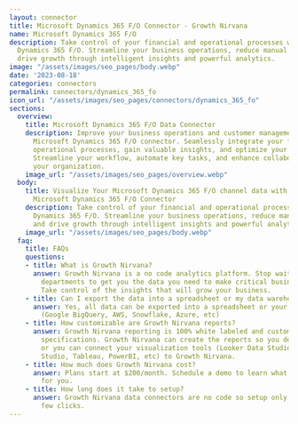```yaml
---
layout: connector
title: Microsoft Dynamics 365 F/O Connector - Growth Nirvana
name: Microsoft Dynamics 365 F/O
description: Take control of your financial and operational processes with Microsoft
  Dynamics 365 F/O. Streamline your business operations, reduce manual tasks, and
  drive growth through intelligent insights and powerful analytics.
image: "/assets/images/seo_pages/body.webp"
date: '2023-08-18'
categories: connectors
permalink: connectors/dynamics_365_fo
icon_url: "/assets/images/seo_pages/connectors/dynamics_365_fo"
sections:
  overview:
    title: Microsoft Dynamics 365 F/O Data Connector
    description: Improve your business operations and customer management with the
      Microsoft Dynamics 365 F/O connector. Seamlessly integrate your financial and
      operational processes, gain valuable insights, and optimize your business performance.
      Streamline your workflow, automate key tasks, and enhance collaboration within
      your organization.
    image_url: "/assets/images/seo_pages/overview.webp"
  body:
    title: Visualize Your Microsoft Dynamics 365 F/O channel data with Growth Nirvana's
      Microsoft Dynamics 365 F/O Connector
    description: Take control of your financial and operational processes with Microsoft
      Dynamics 365 F/O. Streamline your business operations, reduce manual tasks,
      and drive growth through intelligent insights and powerful analytics.
    image_url: "/assets/images/seo_pages/body.webp"
  faq:
    title: FAQs
    questions:
    - title: What is Growth Nirvana?
      answer: Growth Nirvana is a no code analytics platform. Stop waiting for other
        departments to get you the data you need to make critical business decisions.
        Take control of the insights that will grow your business.
    - title: Can I export the data into a spreadsheet or my data warehouse?
      answer: Yes, all data can be exported into a spreadsheet or your data warehouse
        (Google BigQuery, AWS, Snowflake, Azure, etc)
    - title: How customizable are Growth Nirvana reports?
      answer: Growth Nirvana reporting is 100% white labeled and customized to your
        specifications. Growth Nirvana can create the reports so you don’t have to
        or you can connect your visualization tools (Looker Data Studio/Google Data
        Studio, Tableau, PowerBI, etc) to Growth Nirvana.
    - title: How much does Growth Nirvana cost?
      answer: Plans start at $200/month. Schedule a demo to learn what plan is best
        for you.
    - title: How long does it take to setup?
      answer: Growth Nirvana data connectors are no code so setup only requires a
        few clicks.
---
```

